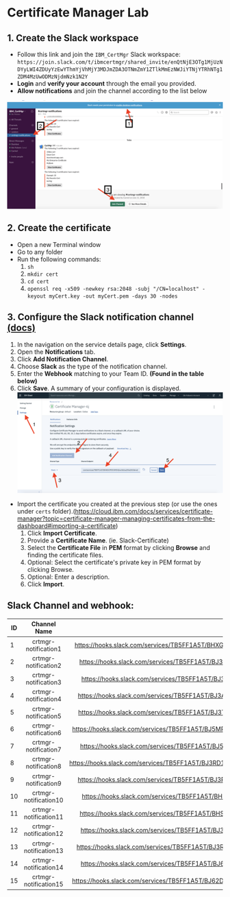 # Certificate Manager Lab
## 1. Create the Slack workspace
    
  - Follow this link and join the `IBM_CertMgr` Slack workspace: ``` https://join.slack.com/t/ibmcertmgr/shared_invite/enQtNjE3OTg1MjUzNDYyLWI4ZDUyYzEwYThmYjVhMjY3MDJmZDA3OTNmZmY1ZTlkMmEzNWJiYTNjYTRhNTg1ZDM4MzUwODMzNjdmNzk1N2Y ```
  - **Login** and **verify your account** through the email you provided.
  - **Allow notifications** and join the channel according to the list below
   
  ![join-slack](join-slack.png)

## 2. Create the certificate
  - Open a new Terminal window
  - Go to any folder
  - Run the following commands:
      1. ``` sh ```
      2. ``` mkdir cert ```
      3. ``` cd cert ```
      4. ``` openssl req -x509 -newkey rsa:2048 -subj "/CN=localhost" -keyout myCert.key -out myCert.pem -days 30 -nodes ```

## 3. Configure the Slack notification channel [(docs)](https://cloud.ibm.com/docs/services/certificate-manager?topic=certificate-manager-configuring-notifications#adding-channel)
  1. In the navigation on the service details page, click **Settings**.
  2. Open the **Notifications** tab.
  3. Click **Add Notification Channel**.
  4. Choose **Slack**  as the type of the notification channel.
  5. Enter the **Webhook** matching to your Team ID. **(Found in the table below)**
  6. Click **Save**. A summary of your configuration is displayed.
    ![add-channel](add-channel.png)
  - Import the certificate you created at the previous step (or use the ones under `certs` folder).(https://cloud.ibm.com/docs/services/certificate-manager?topic=certificate-manager-managing-certificates-from-the-dashboard#importing-a-certificate)
    1. Click **Import Certificate**.
    2. Provide a **Certificate Name**. (ie. Slack-Certificate)
    3. Select the **Certificate File** in **PEM** format by clicking **Browse** and finding the certificate files.
    4. Optional: Select the certificate's private key in PEM format by clicking Browse.
    5. Optional: Enter a description.
    6. Click **Import**.

## Slack Channel and webhook:
| ID  | Channel Name            | Webhook   |
| --- | :-----------------------: | ---------: |
| 1   | crtmgr-notification1  | https://hooks.slack.com/services/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 |
| 2   | crtmgr-notification2  | https://hooks.slack.com/services/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 |
| 3   | crtmgr-notification3  | https://hooks.slack.com/services/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 |
| 4   | crtmgr-notification4  | https://hooks.slack.com/services/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 |
| 5   | crtmgr-notification5  | https://hooks.slack.com/services/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 |
| 6   | crtmgr-notification6  | https://hooks.slack.com/services/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 |
| 7   | crtmgr-notification7  | https://hooks.slack.com/services/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 |
| 8   | crtmgr-notification8  | https://hooks.slack.com/services/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 |
| 9   | crtmgr-notification9  | https://hooks.slack.com/services/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 |
| 10  | crtmgr-notification10 | https://hooks.slack.com/services/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 |
| 11  | crtmgr-notification11 | https://hooks.slack.com/services/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 |
| 12  | crtmgr-notification12 | https://hooks.slack.com/services/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 |
| 13  | crtmgr-notification13 | https://hooks.slack.com/services/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 |
| 14  | crtmgr-notification14 | https://hooks.slack.com/services/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 |
| 15  | crtmgr-notification15 | https://hooks.slack.com/services/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 |

